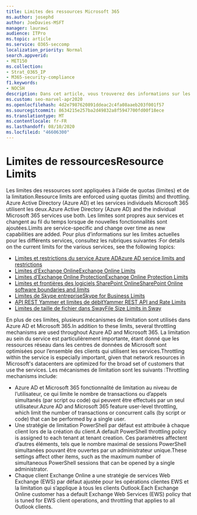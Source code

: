 ```yaml
---
title: Limites des ressources Microsoft 365
ms.author: josephd
author: JoeDavies-MSFT
manager: laurawi
audience: ITPro
ms.topic: article
ms.service: O365-seccomp
localization_priority: Normal
search.appverid:
- MET150
ms.collection:
- Strat_O365_IP
- M365-security-compliance
f1.keywords:
- NOCSH
description: Dans cet article, vous trouverez des informations sur les limites des ressources pour les différentes applications de Microsoft 365.
ms.custom: seo-marvel-apr2020
ms.openlocfilehash: 4d2e7987620891ddeac2c4fa08aaeb203f001f57
ms.sourcegitcommit: 8634215e257ba2d49832a8f5947700fd00f18ece
ms.translationtype: MT
ms.contentlocale: fr-FR
ms.lasthandoff: 08/10/2020
ms.locfileid: "46606300"
---
```

# <a name="resource-limits"></a><span data-ttu-id="0ce96-103">Limites de ressources</span><span class="sxs-lookup"><span data-stu-id="0ce96-103">Resource Limits</span></span>

<span data-ttu-id="0ce96-104">Les limites des ressources sont appliquées à l’aide de quotas (limites) et de la limitation.</span><span class="sxs-lookup"><span data-stu-id="0ce96-104">Resource limits are enforced using quotas (limits) and throttling.</span></span> <span data-ttu-id="0ce96-105">Azure Active Directory (Azure AD) et les services individuels Microsoft 365 utilisent les deux.</span><span class="sxs-lookup"><span data-stu-id="0ce96-105">Azure Active Directory (Azure AD) and the individual Microsoft 365 services use both.</span></span> <span data-ttu-id="0ce96-106">Les limites sont propres aux services et changent au fil du temps lorsque de nouvelles fonctionnalités sont ajoutées.</span><span class="sxs-lookup"><span data-stu-id="0ce96-106">Limits are service-specific and change over time as new capabilities are added.</span></span> <span data-ttu-id="0ce96-107">Pour plus d’informations sur les limites actuelles pour les différents services, consultez les rubriques suivantes :</span><span class="sxs-lookup"><span data-stu-id="0ce96-107">For details on the current limits for the various services, see the following topics:</span></span>

- [<span data-ttu-id="0ce96-108">Limites et restrictions du service Azure AD</span><span class="sxs-lookup"><span data-stu-id="0ce96-108">Azure AD service limits and restrictions</span></span>](https://docs.microsoft.com/azure/azure-resource-manager/management/azure-subscription-service-limits)
- [<span data-ttu-id="0ce96-109">Limites d’Exchange Online</span><span class="sxs-lookup"><span data-stu-id="0ce96-109">Exchange Online Limits</span></span>](https://technet.microsoft.com/library/exchange-online-limits.aspx)
- [<span data-ttu-id="0ce96-110">Limites d’Exchange Online Protection</span><span class="sxs-lookup"><span data-stu-id="0ce96-110">Exchange Online Protection Limits</span></span>](https://technet.microsoft.com/library/exchange-online-protection-limits.aspx)
- [<span data-ttu-id="0ce96-111">Limites et frontières des logiciels SharePoint Online</span><span class="sxs-lookup"><span data-stu-id="0ce96-111">SharePoint Online software boundaries and limits</span></span>](https://support.office.com/article/SharePoint-Online-software-boundaries-and-limits-8F34FF47-B749-408B-ABC0-B605E1F6D498)
- [<span data-ttu-id="0ce96-112">Limites de Skype entreprise</span><span class="sxs-lookup"><span data-stu-id="0ce96-112">Skype for Business Limits</span></span>](https://technet.microsoft.com/library/skype-for-business-online-limits.aspx)
- [<span data-ttu-id="0ce96-113">API REST Yammer et limites de débit</span><span class="sxs-lookup"><span data-stu-id="0ce96-113">Yammer REST API and Rate Limits</span></span>](https://developer.yammer.com/docs/rest-api-rate-limits)
- [<span data-ttu-id="0ce96-114">Limites de taille de fichier dans Sway</span><span class="sxs-lookup"><span data-stu-id="0ce96-114">File Size Limits in Sway</span></span>](https://support.office.com/article/File-size-limits-in-Sway-4db21bc6-b42b-499f-9272-66e089db109f)

<span data-ttu-id="0ce96-115">En plus de ces limites, plusieurs mécanismes de limitation sont utilisés dans Azure AD et Microsoft 365.</span><span class="sxs-lookup"><span data-stu-id="0ce96-115">In addition to these limits, several throttling mechanisms are used throughout Azure AD and Microsoft 365.</span></span> <span data-ttu-id="0ce96-116">La limitation au sein du service est particulièrement importante, étant donné que les ressources réseau dans les centres de données de Microsoft sont optimisées pour l’ensemble des clients qui utilisent les services.</span><span class="sxs-lookup"><span data-stu-id="0ce96-116">Throttling within the service is especially important, given that network resources in Microsoft's datacenters are optimized for the broad set of customers that use the services.</span></span> <span data-ttu-id="0ce96-117">Les mécanismes de limitation sont les suivants :</span><span class="sxs-lookup"><span data-stu-id="0ce96-117">Throttling mechanisms include:</span></span>

- <span data-ttu-id="0ce96-118">Azure AD et Microsoft 365 fonctionnalité de limitation au niveau de l’utilisateur, ce qui limite le nombre de transactions ou d’appels simultanés (par script ou code) qui peuvent être effectués par un seul utilisateur.</span><span class="sxs-lookup"><span data-stu-id="0ce96-118">Azure AD and Microsoft 365 feature user-level throttling, which limit the number of transactions or concurrent calls (by script or code) that can be performed by a single user.</span></span>
- <span data-ttu-id="0ce96-119">Une stratégie de limitation PowerShell par défaut est attribuée à chaque client lors de la création du client.</span><span class="sxs-lookup"><span data-stu-id="0ce96-119">A default PowerShell throttling policy is assigned to each tenant at tenant creation.</span></span> <span data-ttu-id="0ce96-120">Ces paramètres affectent d’autres éléments, tels que le nombre maximal de sessions PowerShell simultanées pouvant être ouvertes par un administrateur unique.</span><span class="sxs-lookup"><span data-stu-id="0ce96-120">These settings affect other items, such as the maximum number of simultaneous PowerShell sessions that can be opened by a single administrator.</span></span>
- <span data-ttu-id="0ce96-121">Chaque client Exchange Online a une stratégie de services Web Exchange (EWS) par défaut ajustée pour les opérations clientes EWS et la limitation qui s’applique à tous les clients Outlook.</span><span class="sxs-lookup"><span data-stu-id="0ce96-121">Each Exchange Online customer has a default Exchange Web Services (EWS) policy that is tuned for EWS client operations, and throttling that applies to all Outlook clients.</span></span>
